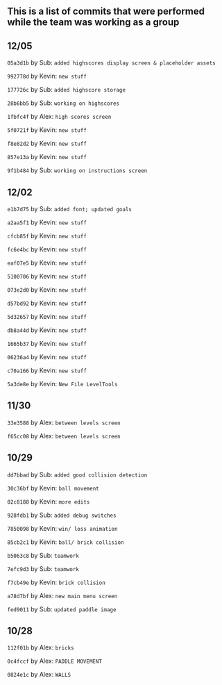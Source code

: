 ## This is a list of commits that were performed while the team was working as a group

12/05
-
`05a3d1b` by Sub: `added highscores display screen & placeholder assets`

`992778d` by Kevin: `new stuff`

`177726c` by Sub: `added highscore storage`

`28b6bb5` by Sub: `working on highscores`

`1fbfc4f` by Alex: `high scores screen`

`5f0721f` by Kevin: `new stuff`

`f8e82d2` by Kevin: `new stuff`

`857e13a` by Kevin: `new stuff`

`9f1b484` by Sub: `working on instructions screen`


12/02
-
`e1b7d75` by Sub: `added font; updated goals`

`a2aa5f1` by Kevin: `new stuff`

`cfcb85f` by Kevin: `new stuff`

`fc6e4bc` by Kevin: `new stuff`

`eaf07e5` by Kevin: `new stuff`

`5100706` by Kevin: `new stuff`

`073e2d0` by Kevin: `new stuff`

`d57bd92` by Kevin: `new stuff`

`5d32657` by Kevin: `new stuff`

`db8a44d` by Kevin: `new stuff`

`1665b37` by Kevin: `new stuff`

`06236a4` by Kevin: `new stuff`

`c70a166` by Kevin: `new stuff`

`5a3de8e` by Kevin: `New File LevelTools`

11/30
-
`33e3588` by Alex: `between levels screen`

`f65cc08` by Alex: `between levels screen`

10/29
-
`dd7bbad` by Sub: `added good collision detection`

`30c36bf` by Kevin: `ball movement`

`02c8188` by Kevin: `more edits`

`928fdb1` by Sub: `added debug switches`

`7850098` by Kevin: `win/ loss animation`

`85cb2c1` by Kevin: `ball/ brick collision`

`b5063c8` by Sub: `teamwork`

`7efc9d3` by Sub: `teamwork`

`f7cb49e` by Kevin: `brick collision`

`a78d7bf` by Alex: `new main menu screen`

`fed9011` by Sub: `updated paddle image`

10/28
-
`112f01b` by Alex: `bricks`

`0c4fccf` by Alex: `PADDLE MOVEMENT`

`0824e1c` by Alex: `WALLS`
